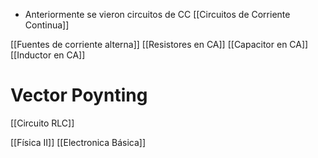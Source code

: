- Anteriormente se vieron circuitos de CC [[Circuitos de Corriente Continua]]

[[Fuentes de corriente alterna]]
[[Resistores en CA]]
[[Capacitor en CA]]
[[Inductor en CA]]
# Vector Poynting
[[Circuito RLC]]


[[Física II]] [[Electronica Básica]]